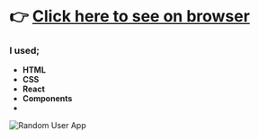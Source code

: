 # :point_right: [Click here to see on browser](https://sass-project-beige.vercel.app/)

### I used;
  - <b>HTML</b>
  - <b>CSS</b>
  - <b>React</b>
  - <b>Components</b>
  -





![Random User App](https://github.com/IRONSTONE-A/SASS-PROJECT/blob/master/img/sass.project%20.gif)
